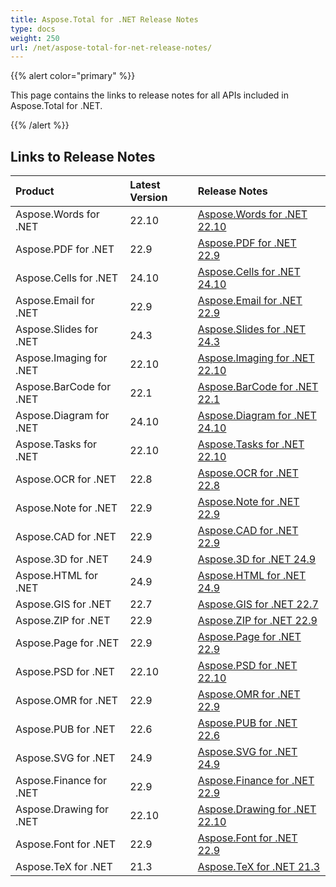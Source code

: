 ```yaml
---
title: Aspose.Total for .NET Release Notes
type: docs
weight: 250
url: /net/aspose-total-for-net-release-notes/
---
```


{{% alert color="primary" %}}

This page contains the links to release notes for all APIs included in Aspose.Total for .NET.

{{% /alert %}}

## **Links to Release Notes**

|**Product**|**Latest Version**|**Release Notes**|
| :- | :- | :- |
|Aspose.Words for .NET|22.10|[Aspose.Words for .NET 22.10](https://docs.aspose.com/words/net/aspose-words-for-net-22-10-release-notes/)|
|Aspose.PDF for .NET|22.9|[Aspose.PDF for .NET 22.9](https://docs.aspose.com/pdf/net/aspose-pdf-for-net-22-9-release-notes/)|
|Aspose.Cells for .NET|24.10|[Aspose.Cells for .NET 24.10](https://releases.aspose.com/cells/net/release-notes/2024/aspose-cells-for-net-24-10-release-notes/)|
|Aspose.Email for .NET|22.9|[Aspose.Email for .NET 22.9](https://docs.aspose.com/email/net/aspose-email-for-net-22-9-release-notes/)|
|Aspose.Slides for .NET|24.3|[Aspose.Slides for .NET 24.3](https://releases.aspose.com/slides/net/release-notes/2024/aspose-slides-for-net-24-3-release-notes/)|
|Aspose.Imaging for .NET|22.10|[Aspose.Imaging for .NET 22.10](https://docs.aspose.com/imaging/net/aspose-imaging-for-net-22-10-release-notes/)|
|Aspose.BarCode for .NET|22.1|[Aspose.BarCode for .NET 22.1](https://docs.aspose.com/barcode/net/aspose-barcode-for-net-22-1-release-notes/)|
|Aspose.Diagram for .NET|24.10|[Aspose.Diagram for .NET 24.10](https://releases.aspose.com/diagram/net/release-notes/2024/aspose-diagram-for-net-24-10-release-notes/)|
|Aspose.Tasks for .NET|22.10|[Aspose.Tasks for .NET 22.10](https://docs.aspose.com/tasks/net/aspose-tasks-for-net-22-10-release-notes/)|
|Aspose.OCR for .NET|22.8|[Aspose.OCR for .NET 22.8](https://docs.aspose.com/ocr/net/aspose-ocr-for-net-22-8-release-notes/)|
|Aspose.Note for .NET|22.9|[Aspose.Note for .NET 22.9](https://docs.aspose.com/note/net/aspose-note-for-net-22-9-release-notes/)|
|Aspose.CAD for .NET|22.9|[Aspose.CAD for .NET 22.9](https://docs.aspose.com/cad/net/aspose-cad-for-net-22-9-release-notes/)|
|Aspose.3D for .NET|24.9|[Aspose.3D for .NET 24.9](https://releases.aspose.com/3d/net/release-notes/2024/aspose-3d-for-net-24-9-release-notes/)|
|Aspose.HTML for .NET|24.9|[Aspose.HTML for .NET 24.9](https://releases.aspose.com/html/net/release-notes/2024/aspose-html-for-net-24-9-release-notes/)|
|Aspose.GIS for .NET|22.7|[Aspose.GIS for .NET 22.7](https://docs.aspose.com/gis/net/aspose-gis-for-net-22-7-release-notes/)|
|Aspose.ZIP for .NET|22.9|[Aspose.ZIP for .NET 22.9](https://docs.aspose.com/zip/net/aspose-zip-for-net-22-9-release-notes/)|
|Aspose.Page for .NET|22.9|[Aspose.Page for .NET 22.9](https://docs.aspose.com/page/net/aspose-page-for-net-22-9-release-notes/)|
|Aspose.PSD for .NET|22.10|[Aspose.PSD for .NET 22.10](https://docs.aspose.com/psd/net/aspose-psd-for-net-22-10-release-notes/)|
|Aspose.OMR for .NET|22.9|[Aspose.OMR for .NET 22.9](https://docs.aspose.com/omr/net/aspose-omr-for-net-22-9-release-notes/)|
|Aspose.PUB for .NET|22.6|[Aspose.PUB for .NET 22.6](https://docs.aspose.com/pub/net/aspose-pub-for-net-22-6-release-notes/)|
|Aspose.SVG for .NET|24.9|[Aspose.SVG for .NET 24.9](https://releases.aspose.com/svg/net/release-notes/2024/aspose-svg-for-net-24-9-release-notes/)|
|Aspose.Finance for .NET |22.9|[Aspose.Finance for .NET 22.9](https://docs.aspose.com/finance/net/aspose-finance-for-net-22-9-release-notes/)|
|Aspose.Drawing for .NET|22.10|[Aspose.Drawing for .NET 22.10](https://docs.aspose.com/drawing/net/aspose-drawing-for-net-22-10-release-notes/)|
|Aspose.Font for .NET|22.9|[Aspose.Font for .NET 22.9](https://docs.aspose.com/font/net/aspose-font-for-net-22-9-release-notes/)|
|Aspose.TeX for .NET|21.3|[Aspose.TeX for .NET 21.3](https://docs.aspose.com/tex/net/aspose-tex-for-net-21-3-release-notes/)|

